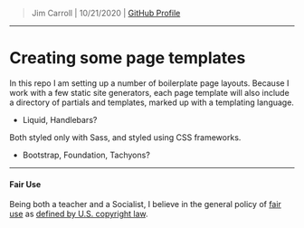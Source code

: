 > Jim Carroll |
> 10/21/2020 |
> [GitHub Profile](https://github.com/pulamusic)

---

# Creating some page templates

In this repo I am setting up a number of boilerplate page layouts. Because I work with a few static site generators, each page template will also include a directory of partials and templates, marked up with a templating language.
* Liquid, Handlebars?

Both styled only with Sass, and styled using CSS frameworks.
* Bootstrap, Foundation, Tachyons?

---

#### Fair Use

Being both a teacher and a Socialist, I believe in the general policy of [fair use](https://www.copyright.gov/fair-use/more-info.html) as [defined by U.S. copyright law](https://www.copyright.gov/title17/92chap1.html#107).
